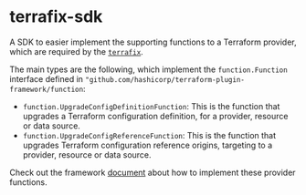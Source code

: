 # terrafix-sdk

A SDK to easier implement the supporting functions to a Terraform provider, which are required by the [`terrafix`](https://github.com/magodo/terrafix).

The main types are the following, which implement the `function.Function` interface defined in `"github.com/hashicorp/terraform-plugin-framework/function`:

- `function.UpgradeConfigDefinitionFunction`: This is the function that upgrades a Terraform configuration definition, for a provider, resource or data source.
- `function.UpgradeConfigReferenceFunction`: This is the function that upgrades Terraform configuration reference origins, targeting to a provider, resource or data source.

Check out the framework [document](https://developer.hashicorp.com/terraform/plugin/framework/functions/implementation) about how to implement these provider functions.
